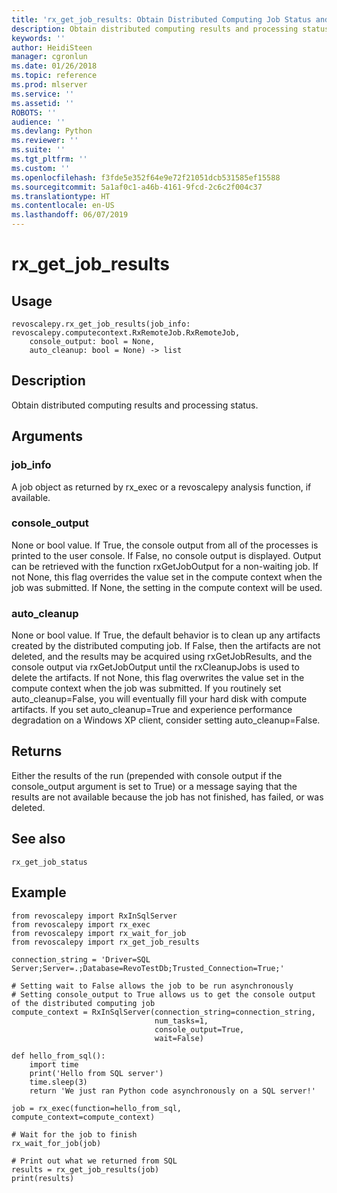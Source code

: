 ```yaml
---
title: 'rx_get_job_results: Obtain Distributed Computing Job Status and Results (revoscalepy)'
description: Obtain distributed computing results and processing status.
keywords: ''
author: HeidiSteen
manager: cgronlun
ms.date: 01/26/2018
ms.topic: reference
ms.prod: mlserver
ms.service: ''
ms.assetid: ''
ROBOTS: ''
audience: ''
ms.devlang: Python
ms.reviewer: ''
ms.suite: ''
ms.tgt_pltfrm: ''
ms.custom: ''
ms.openlocfilehash: f3fde5e352f64e9e72f21051dcb531585ef15588
ms.sourcegitcommit: 5a1af0c1-a46b-4161-9fcd-2c6c2f004c37
ms.translationtype: HT
ms.contentlocale: en-US
ms.lasthandoff: 06/07/2019
---
```

# <a name="rxgetjobresults"></a>rx_get_job_results


 


## <a name="usage"></a>Usage



```
revoscalepy.rx_get_job_results(job_info: revoscalepy.computecontext.RxRemoteJob.RxRemoteJob,
    console_output: bool = None,
    auto_cleanup: bool = None) -> list
```





## <a name="description"></a>Description

Obtain distributed computing results and processing status.


## <a name="arguments"></a>Arguments


### <a name="jobinfo"></a>job_info

A job object as returned by rx_exec or a revoscalepy analysis function, if available.


### <a name="consoleoutput"></a>console_output

None or bool value. If True, the console output from all of the processes is printed to the user console. If False, no console output is displayed. Output can be retrieved with the function rxGetJobOutput for a non-waiting job. If not None, this flag overrides the value set in the compute context when the job was submitted. If None, the setting in the compute context will be used.


### <a name="autocleanup"></a>auto_cleanup

None or bool value. If True, the default behavior is to clean up any artifacts created by the distributed computing job. If False, then the artifacts are not deleted, and the results may be acquired using rxGetJobResults, and the console output via rxGetJobOutput until the rxCleanupJobs is used to delete the artifacts. If not None, this flag overwrites the value set in the compute context when the job was submitted.
If you routinely set auto_cleanup=False, you will eventually fill your hard disk with compute artifacts. If you set auto_cleanup=True and experience performance degradation on a Windows XP client, consider setting auto_cleanup=False.


## <a name="returns"></a>Returns

Either the results of the run (prepended with console output if the console_output argument is set to True) or a message saying that the results are not available because the job has not finished, has failed, or was deleted.


## <a name="see-also"></a>See also

`rx_get_job_status`


## <a name="example"></a>Example



```
from revoscalepy import RxInSqlServer
from revoscalepy import rx_exec
from revoscalepy import rx_wait_for_job
from revoscalepy import rx_get_job_results

connection_string = 'Driver=SQL Server;Server=.;Database=RevoTestDb;Trusted_Connection=True;'

# Setting wait to False allows the job to be run asynchronously
# Setting console_output to True allows us to get the console output of the distributed computing job
compute_context = RxInSqlServer(connection_string=connection_string,
                                num_tasks=1,
                                console_output=True,
                                wait=False)

def hello_from_sql():
    import time
    print('Hello from SQL server')
    time.sleep(3)
    return 'We just ran Python code asynchronously on a SQL server!'

job = rx_exec(function=hello_from_sql, compute_context=compute_context)

# Wait for the job to finish
rx_wait_for_job(job)

# Print out what we returned from SQL
results = rx_get_job_results(job)
print(results)
```

